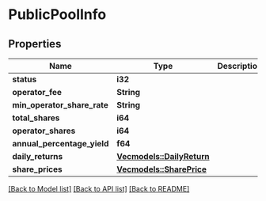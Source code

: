 # PublicPoolInfo

## Properties

Name | Type | Description | Notes
------------ | ------------- | ------------- | -------------
**status** | **i32** |  | 
**operator_fee** | **String** |  | 
**min_operator_share_rate** | **String** |  | 
**total_shares** | **i64** |  | 
**operator_shares** | **i64** |  | 
**annual_percentage_yield** | **f64** |  | 
**daily_returns** | [**Vec<models::DailyReturn>**](DailyReturn.md) |  | 
**share_prices** | [**Vec<models::SharePrice>**](SharePrice.md) |  | 

[[Back to Model list]](../README.md#documentation-for-models) [[Back to API list]](../README.md#documentation-for-api-endpoints) [[Back to README]](../README.md)


